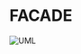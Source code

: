# FACADE

![UML](https://github.com/vmorais111/bertoti/assets/111707785/587b4237-479e-47f0-80cf-2df990dd2b69)

